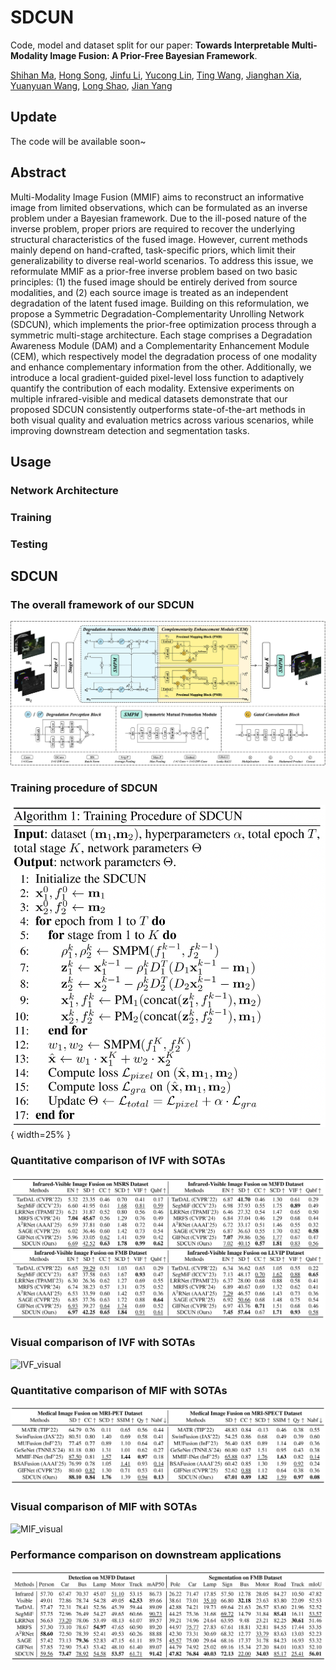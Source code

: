 # SDCUN
Code, model and dataset split for our paper: **Towards Interpretable Multi-Modality Image Fusion: A Prior-Free Bayesian Framework**.

[Shihan Ma](https://github.com/op-dog/SDCUN), [Hong Song](https://www.inavilab.com/teachers/sh.html), [Jinfu Li](https://github.com/Bitlijinfu), [Yucong Lin](https://www.inavilab.com/teachers/lyc.html), [Ting Wang](https://openreview.net/profile?id=~Ting_Wang25), [Jianghan Xia](https://github.com/DarkIceField), [Yuanyuan Wang](https://www.inavilab.com/teachers/wyy.html), [Long Shao](https://www.inavilab.com/teachers/sl.html), [Jian Yang](https://www.inavilab.com/teachers/yj.html)

## Update

The code will be available soon~

## Abstract
Multi-Modality Image Fusion (MMIF) aims to reconstruct an informative image from limited observations, which can be formulated as an inverse problem under a Bayesian framework. Due to the ill-posed nature of the inverse problem, proper priors are required to recover the underlying structural characteristics of the fused image. However, current methods mainly depend on hand-crafted, task-specific priors, which limit their generalizability to diverse real-world scenarios. To address this issue, we reformulate MMIF as a prior-free inverse problem based on two basic principles: (1) the fused image should be entirely derived from source modalities, and (2) each source image is treated as an independent degradation of the latent fused image. Building on this reformulation, we propose a Symmetric Degradation-Complementarity Unrolling Network (SDCUN), which implements the prior-free optimization process through a symmetric multi-stage architecture. Each stage comprises a Degradation Awareness Module (DAM) and a Complementarity Enhancement Module (CEM), which respectively model the degradation process of one modality and enhance complementary information from the other. Additionally, we introduce a local gradient-guided pixel-level loss function to adaptively quantify the contribution of each modality. Extensive experiments on multiple infrared-visible and medical datasets demonstrate that our proposed SDCUN consistently outperforms state-of-the-art methods in both visual quality and evaluation metrics across various scenarios, while improving downstream detection and segmentation tasks.

## Usage
### Network Architecture
### Training
### Testing

## SDCUN
### The overall framework of our SDCUN

![SDCUN](./Figures/framework.png)

### Training procedure of SDCUN

![training_procedure](./Figures/training_procedure.png){ width=25% }

### Quantitative comparison of IVF with SOTAs

![metrics_IVF](./Figures/metrics_IVF.png)

### Visual comparison of IVF with SOTAs

![IVF_visual](./Figures/visual_IVF.png)

### Quantitative comparison of MIF with SOTAs

![metrics_MIF](./Figures/metrics_MIF.png)

### Visual comparison of MIF with SOTAs

![MIF_visual](./Figures/visual_MIF.png)

### Performance comparison on downstream applications

![downstream applications](./Figures/metrics_downstream.png)
